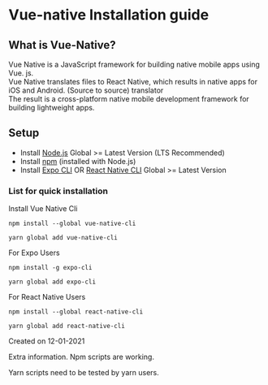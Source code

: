 # Vue-native Installation guide

## What is Vue-Native?
Vue Native is a JavaScript framework for building native mobile apps using Vue. js.</br>
Vue Native translates files to React Native,
which results in native apps for iOS and Android.
(Source to source) translator</br>
The result is a cross-platform native mobile development framework 
for building lightweight apps.

## Setup
- Install [Node.js](https://nodejs.org/en/) Global >= Latest Version (LTS Recommended)
- Install [npm](https://www.npmjs.com/get-npm) (installed with Node.js)
- Install [Expo CLI](https://expo.io/tools#cli) OR [React Native CLI](https://reactnative.dev/docs/environment-setup) Global >= Latest Version


### List for quick installation

Install Vue Native Cli

```
npm install --global vue-native-cli

yarn global add vue-native-cli

```

For Expo Users
```
npm install -g expo-cli

yarn global add expo-cli 
```

For React Native Users
```
npm install --global react-native-cli

yarn global add react-native-cli
```


Created on 12-01-2021


Extra information.
Npm scripts are working.

Yarn scripts need to be tested by yarn users.
